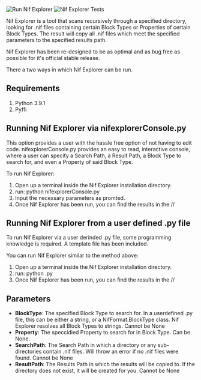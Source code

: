 ![Run Nif Explorer](https://github.com/Aaron1178/Nif-Explorer/workflows/Run%20Nif%20Explorer/badge.svg) ![Nif Explorer Tests](https://github.com/Aaron1178/Nif-Explorer/workflows/Nif%20Explorer%20PyTests/badge.svg)

Nif Explorer is a tool that scans recursively through a specified directory, looking for .nif
files containing certain Block Types or Properties of certain Block Types. The result will copy
all .nif files which meet the specified parameters to the specified results path. 

Nif Explorer has been re-designed to be as optimal and as bug free as possible for it's official stable release.

There a two ways in which Nif Explorer can be run. 

Requirements
------------
1.  Python 3.9.1
2.  Pyffi

Running Nif Explorer via nifexplorerConsole.py
----------------------------------------------
This option provides a user with the hassle free option of not having to edit code. nifexplorerConsole.py provides an
easy to read, interactive console, where a user can specify a Search Path, a Result Path, a Block Type to search for, 
and even a Property of said Block Type.

To run Nif Explorer:

1.  Open up a terminal inside the Nif Explorer installation directory.
2.  run: python nifexplorerConsole.py
3.  Input the necessary parameters as promted.
4.  Once Nif Explorer has been run, you can find the results in the <resultspath>/<BlockType>/

Running Nif Explorer from a user defined .py file
-------------------------------------------------
To run Nif Explorer via a user derinded .py file, some programming knowledge is required.
A template file has been included.

You can run Nif Explorer similar to the method above:

1.  Open up a terminal inside the Nif Explorer installation directory.
2.  run: python <userdefinedfile>.py
3.  Once Nif Explorer has been run, you can find the results in the <resultspath>/<BlockType>/

Parameters
----------
* **BlockType**: The specified Block Type to search for. In a userdefined .py file, this can be either a string, or a NifFormat.BlockType class. Nif Explorer resolves all Block Types to strings. Cannot be None
* **Property**: The speccidied Property to search for in Block Type. Can be None. 
* **SearchPath**: The Search Path in which a directory or any sub-directories contain .nif files. Will throw an error if no .nif files were found. Cannot be None
* **ResultPath**: The Results Path in which the results will be copied to. If the directory does not exist, it will be created for you. Cannot be None
